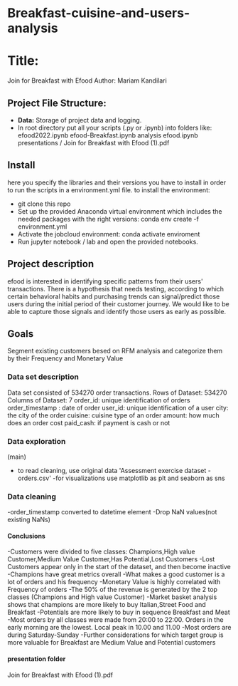 # Breakfast-cuisine-and-users-analysis
# Title:
Join for Breakfast with Efood 
Author:
Mariam Kandilari
## Project File Structure:
- **Data:** Storage of project data and logging.
- In root directory put all your scripts (.py or .ipynb) into folders like:
efood2022.ipynb
efood-Breakfast.ipynb
analysis efood.ipynb
presentations / Join for Breakfast with Efood (1).pdf
## Install
here you specify the libraries and their versions you have to install in order to run the scripts in a environment.yml file.
to install the environment:
- git clone this repo
- Set up the provided Anaconda virtual environment which includes the needed packages with the right versions: conda env create -f environment.yml
- Activate the jobcloud environment: conda activate enviroment
- Run jupyter notebook / lab and open the provided notebooks.
## Project description
efood is interested in identifying specific patterns from their users' transactions. 
There is a hypothesis that needs testing, according to which certain behavioral habits 
and purchasing trends can signal/predict those users during the initial period of their customer journey.
We would like to be able to capture those signals and identify those users as early as possible.
## Goals
Segment existing customers besed on RFM analysis and categorize them by their Frequency and Monetary Value
### Data set description
Data set consisted of 534270 order transactions.
Rows of Dataset: 534270
Columns of Dataset: 7
order_id: unique identification of orders
order_timestamp	: date of order
user_id: unique identification of a user
city: the city of the order
cuisine: cuisine type of an order
amount: how much does an order cost
paid_cash: if payment is cash or not
### Data exploration
(main)
- to read cleaning, use original data 'Assessment exercise dataset - orders.csv'
-for visualizations use matplotlib as plt and seaborn as sns
### Data cleaning
-order_timestamp converted to datetime element
-Drop NaN values(not existing NaNs)
#### Conclusions
-Customers were divided to five classes: Champions,High value Customer,Medium Value Customer,Has Potential,Lost Customers
-Lost Customers appear only in the start of the dataset, and then become inactive
-Champions have great metrics overall
-What makes a good customer is a lot of orders and his frequency
-Monetary Value is highly correlated with Frequency of orders
-The 50% of the revenue is generated by the 2 top classes (Champions and High value Customer)
-Market basket analysis shows that champions are more likely to buy Italian,Street Food and Breakfast
-Potentials are more likely to buy in sequence Breakfast and Meat
-Most orders by all classes were made from 20:00 to 22:00. Orders in the early morning are the lowest. Local peak in 10.00 and 11.00
-Most orders are during Saturday-Sunday
-Further considerations for which target group is more valuable for Breakfast are Medium Value and Potential customers
#### presentation folder
Join for Breakfast with Efood (1).pdf
